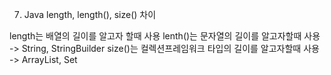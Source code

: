 7. Java length, length(), size() 차이

length는 배열의 길이를 알고자 할때 사용
lenth()는 문자열의 길이를 알고자할때 사용 -> String, StringBuilder
size()는 컬렉션프레임워크 타입의 길이를 알고자할때 사용 -> ArrayList, Set
